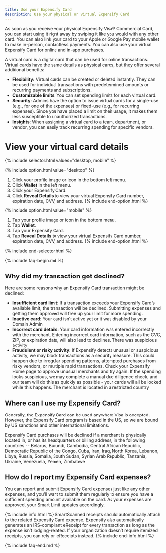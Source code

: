 ```yaml
---
title: Use your Expensify Card
description: Use your physical or virtual Expensify Card
---
```

<div id="new-expensify" markdown="1">

As soon as you receive your physical Expensify Visa® Commercial Card, you can start using it right away by swiping it like you would with any other card. You can also link your card to your Apple or Google Pay mobile wallet to make in-person, contactless payments. You can also use your virtual Expensify Card for online and in-app purchases.

A virtual card is a digital card that can be used for online transactions. Virtual cards have the same details as physical cards, but they offer several additional benefits:
- **Flexibility:** Virtual cards can be created or deleted instantly. They can be used for individual transactions with predetermined amounts or recurring payments and subscriptions.
- **Customizable limits**: You can set spending limits for each virtual card.
- **Security**: Admins have the option to issue virtual cards for a single-use (e.g., for one of the expenses) or fixed-use (e.g., for recurring expenses). Since you have placed a limit on their usage, it makes them less susceptible to unauthorized transactions. 
- **Insights**: When assigning a virtual card to a team, department, or vendor, you can easily track recurring spending for specific vendors.

# View your virtual card details

{% include selector.html values="desktop, mobile" %}

{% include option.html value="desktop" %}
1. Click your profile image or icon in the bottom left menu.
2. Click **Wallet** in the left menu.
3. Click your Expensify Card. 
4. Click **Reveal Details** to view your virtual Expensify Card number, expiration date, CVV, and address.
{% include end-option.html %}

{% include option.html value="mobile" %}
1. Tap your profile image or icon in the bottom menu.
2. Tap **Wallet**.
3. Tap your Expensify Card.
4. Tap **Reveal Details** to view your virtual Expensify Card number, expiration date, CVV, and address.
{% include end-option.html %}

{% include end-selector.html %}

{% include faq-begin.md %}

## Why did my transaction get declined?

Here are some reasons why an Expensify Card transaction might be declined:

- **Insufficient card limit**: If a transaction exceeds your Expensify Card’s available limit, the transaction will be declined. Submitting expenses and getting them approved will free up your limit for more spending.
- **Inactive card**: Your card isn’t active yet or it was disabled by your Domain Admin
- **Incorrect card details**: Your card information was entered incorrectly with the merchant. Entering incorrect card information, such as the CVC, ZIP, or expiration date, will also lead to declines. There was suspicious activity
- **Fraudulent or risky activity**: If Expensify detects unusual or suspicious activity, we may block transactions as a security measure. This could happen due to irregular spending patterns, attempted purchases from risky vendors, or multiple rapid transactions. Check your Expensify Home page to approve unusual merchants and try again. If the spending looks suspicious, we may complete a manual due diligence check, and our team will do this as quickly as possible - your cards will all be locked while this happens. The merchant is located in a restricted country

## Where can I use my Expensify Card?

Generally, the Expensify Card can be used anywhere Visa is accepted. However, the Expensify Card program is based in the US, so we are bound by US sanctions and other international limitations.

Expensify Card purchases will be declined if a merchant is physically located in, or has its headquarters or billing address, in the following countries -- Belarus, Burundi, Cambodia, Central African Republic, Democratic Republic of the Congo, Cuba, Iran, Iraq, North Korea, Lebanon, Libya, Russia, Somalia, South Sudan, Syrian Arab Republic, Tanzania, Ukraine, Venezuela, Yemen, Zimbabwe

## How do I report my Expensify Card expenses?

You can report and submit Expensify Card expenses just like any other expenses, and you’ll want to submit them regularly to ensure you have a sufficient spending amount available on the card. As your expenses are approved, your Smart Limit updates accordingly. 

{% include info.html %}
SmartScanned receipts should automatically attach to the related Expensify Card expense. Expensify also automatically generates an IRS-compliant eReceipt for every transaction as long as the expense isn’t lodging-related. If your organization doesn’t require itemized receipts, you can rely on eReceipts instead.
{% include end-info.html %}

{% include faq-end.md %}

</div>
